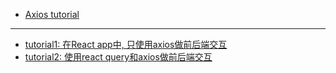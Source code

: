 
+ [Axios tutorial](./Axios_tut/myAxios.md)

---

+ [tutorial1: 在React app中, 只使用axios做前后端交互](./React_axios/README.md)
+ [tutorial2: 使用react query和axios做前后端交互](./React_query_axios/README.md)